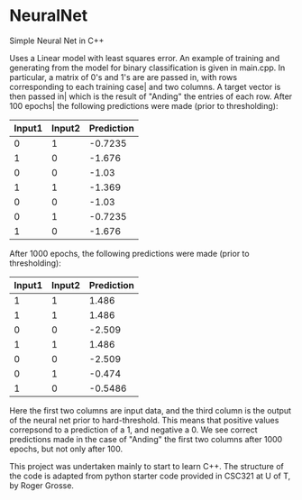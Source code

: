 # NeuralNet
Simple Neural Net in C++

Uses a Linear model with least squares error. An example of training and generating from the model for binary classification is given in main.cpp. In particular, a matrix of 0's and 1's are are passed in, with rows corresponding to each training case| and two columns. A target vector is then passed in| which is the result of "Anding" the entries of each row. After 100 epochs| the following predictions were made (prior to thresholding):

|Input1|Input2|Prediction|
|-------|------|------|
|0      |   1 |-0.7235|
|   1   |   0 |-1.676|
|     0 |  0|  -1.03|
|      1 |  1|  -1.369|
|      0|    0|  -1.03|
|      0|    1| -0.7235|
|      1|     0|  -1.676|

After 1000 epochs, the following predictions were made (prior to thresholding):

|Input1|Input2|Prediction|
|-------|------|------|
|      1|       1|   1.486|
|      1|       1|   1.486|
|      0|       0|  -2.509|
|      1|       1|   1.486|
|      0|       0|  -2.509|
|      0|       1|  -0.474|
|      1|       0| -0.5486|

Here the first two columns are input data, and the third column is the output of the neural net prior to hard-threshold. This means that positive values correpsond to a prediction of a 1, and negative a 0. We see correct predictions made in the case of "Anding" the first two columns after 1000 epochs, but not only after 100.

This project was undertaken mainly to start to learn C++. The structure of the code is adapted from python starter code provided in CSC321 at U of T, by Roger Grosse.
